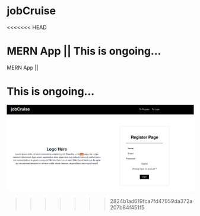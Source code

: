 # jobCruise

<<<<<<< HEAD

# MERN App || This is ongoing...

MERN App ||

# This is ongoing...

![Sample Image](https://github.com/tanaliga100/jobCruise/blob/main/client/public/initial.png)

> > > > > > > 2824b1ad619fca7fd47959da372a207b84f451f5
